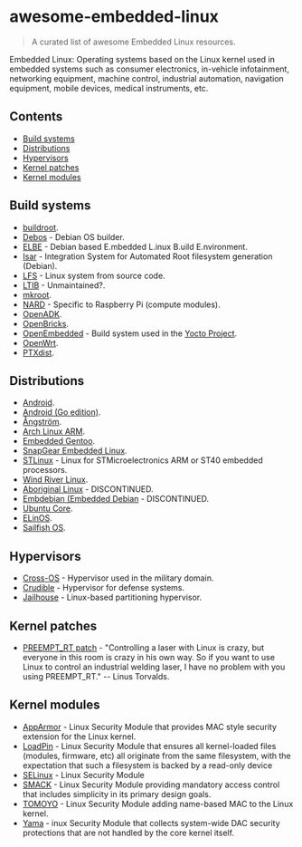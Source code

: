 # awesome-embedded-linux

> A curated list of awesome Embedded Linux resources.

Embedded Linux: Operating systems based on the Linux kernel used in embedded systems such as consumer electronics, in-vehicle infotainment, networking equipment, machine control, industrial automation, navigation equipment, mobile devices, medical instruments, etc.

## Contents

- [Build systems](#build-systems)
- [Distributions](#distributions)
- [Hypervisors](#hypervisors)
- [Kernel patches](#kernel-patches)
- [Kernel modules](#kernel-modules)

## Build systems

- [buildroot](https://www.buildroot.org/).
- [Debos](https://github.com/go-debos/debos) - Debian OS builder.
- [ELBE](https://elbe-rfs.org/) - Debian based E.mbedded L.inux B.uild E.nvironment.
- [Isar](https://github.com/ilbers/isar) - Integration System for Automated Root filesystem generation (Debian).
- [LFS](http://www.linuxfromscratch.org/) - Linux system from source code.
- [LTIB](http://savannah.nongnu.org/projects/ltib) - Unmaintained?.
- [mkroot](https://github.com/landley/mkroot).
- [NARD](http://www.arbetsmyra.dyndns.org/nard/) - Specific to Raspberry Pi (compute modules).
- [OpenADK](https://www.openadk.org/).
- [OpenBricks](https://github.com/OpenBricks/openbricks).
- [OpenEmbedded](http://www.openembedded.org) - Build system used in the [Yocto Project](https://www.yoctoproject.org/).
- [OpenWrt](https://openwrt.org/).
- [PTXdist](https://www.ptxdist.org).

## Distributions

- [Android](https://www.android.com/versions/pie-9-0/).
- [Android (Go edition)](https://www.android.com/versions/go-edition/).
- [Ångström](http://www.angstrom-distribution.org/).
- [Arch Linux ARM](https://archlinuxarm.org/).
- [Embedded Gentoo](https://wiki.gentoo.org/wiki/Project:Embedded).
- [SnapGear Embedded Linux](http://www.snapgear.org/).
- [STLinux](https://www.st.com/en/development-tools/stlinux.html) - Linux for STMicroelectronics ARM or ST40 embedded processors.
- [Wind River Linux](https://www.windriver.com/products/linux/).
- [Aboriginal Linux](http://landley.net/aboriginal/) - DISCONTINUED.
- [Embdebian (Embedded Debian](http://www.emdebian.org/) - DISCONTINUED.
- [Ubuntu Core](https://www.ubuntu.com/core).
- [ELinOS](https://www.sysgo.com/products/elinos-embedded-linux).
- [Sailfish OS](https://sailfishos.org/).

## Hypervisors

- [Cross-OS](https://www.mapusoft.com/cross-os-hypervisor/) - Hypervisor used in the military domain.
- [Crudible](https://starlab.io/crucible-product/) - Hypervisor for defense systems.
- [Jailhouse](https://github.com/siemens/jailhouse) - Linux-based partitioning hypervisor.

## Kernel patches

- [PREEMPT_RT patch](https://rt.wiki.kernel.org/index.php/Main_Page) - "Controlling a laser with Linux is crazy, but everyone in this room is crazy in his own way. So if you want to use Linux to control an industrial welding laser, I have no problem with you using PREEMPT_RT." -- Linus Torvalds.

## Kernel modules

- [AppArmor](https://www.kernel.org/doc/html/v4.15/admin-guide/LSM/apparmor.html) - Linux Security Module that provides MAC style security extension for the Linux kernel.
- [LoadPin](https://www.kernel.org/doc/html/v4.15/admin-guide/LSM/LoadPin.html) - Linux Security Module that ensures all kernel-loaded files (modules, firmware, etc) all originate from the same filesystem, with the expectation that such a filesystem is backed by a read-only device
- [SELinux](https://www.kernel.org/doc/html/v4.15/admin-guide/LSM/SELinux.html) - Linux Security Module
- [SMACK](https://www.kernel.org/doc/html/v4.15/admin-guide/LSM/Smack.html) - Linux Security Module providing mandatory access control that includes simplicity in its primary design goals.
 - [TOMOYO](https://www.kernel.org/doc/html/v4.15/admin-guide/LSM/tomoyo.html) - Linux Security Module adding name-based MAC to the Linux kernel.
 - [Yama](https://www.kernel.org/doc/html/v4.15/admin-guide/LSM/Yama.html) - inux Security Module that collects system-wide DAC security protections that are not handled by the core kernel itself.
